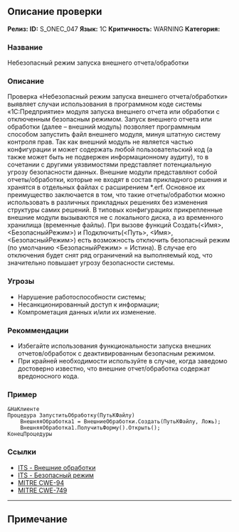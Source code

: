 ## Описание проверки
**Релиз:**
**ID:** S_ONEC_047
**Язык:** 1С
**Критичность:** WARNING
**Категория:** 

### Название 
Небезопасный режим запуска внешнего отчета/обработки
### Описание 
Проверка «Небезопасный режим запуска внешнего отчета/обработки» выявляет случаи использования в программном коде системы «1С:Предприятие» модуля запуска внешнего отчета или обработки с отключенным безопасным режимом.
Запуск внешнего отчета или обработки (далее – внешний модуль) позволяет программным способом запустить файл внешнего модуля, минуя штатную систему контроля прав. Так как внешний модуль не является частью конфигурации и может содержать любой пользовательский код (а также может быть не подвержен информационному аудиту), то в сочетании с другими уязвимостями представляет потенциальную угрозу безопасности данных.
Внешние модули представляют собой отчеты/обработки, которые не входят в состав прикладного решения и хранятся в отдельных файлах с расширением *.erf. Основное их преимущество заключается в том, что такие отчеты/обработки можно использовать в различных прикладных решениях без изменения структуры самих решений. В типовых конфигурациях прикрепленные внешние модули вызываются не с локального диска, а из временного хранилища (временные файлы).
При вызове функций Создать(<Имя>, <БезопасныйРежим>) и Подключить(<Путь>, <Имя>, <БезопасныйРежим>) есть возможность отключить безопасный режим (по умолчанию <БезопасныйРежим> = Истина). В случае его отключения будет снят ряд ограничений на выполняемый код, что значительно повышает угрозу безопасности системы.

### Угрозы 
- Нарушение работоспособности системы;
- Несанкционированный доступ к информации;
- Компрометация данных и/или их изменение.
### Рекоммендации 
- Избегайте использования функциональности запуска внешних отчетов/обработок с деактивированным безопасным режимом.
- При крайней необходимости используйте в случае, когда заведомо достоверно известно, что внешние отчет/обработка содержат вредоносного кода.
### Пример 
``` 
&НаКлиенте
Процедура ЗапуститьОбработку(ПутьКФайлу)
	ВнешняяОбработка1 = ВнешниеОбработки.Создать(ПутьКФайлу, Ложь);
	ВнешняяОбработка1.ПолучитьФорму().Открыть();
КонецПроцедуры
``` 
### Ссылки
- [ITS - Внешние обработки](https://its.1c.ru/db/metod8dev/content/3556/hdoc)
- [ITS - Безопасный режим](https://its.1c.ru/db/v8doc#content:59:hdoc:issogl3_5.5.4.3.%D0%B1%D0%B5%D0%B7%D0%BE%D0%BF%D0%B0%D1%81%D0%BD%D1%8B%D0%B9%D1%80%D0%B5%D0%B6%D0%B8%D0%BC%D1%80%D0%B0%D0%B1%D0%BE%D1%82%D1%8B)
- [MITRE CWE-94](https://cwe.mitre.org/data/definitions/94.html)
- [MITRE CWE-749](https://cwe.mitre.org/data/definitions/749.html)

---
## Примечание
